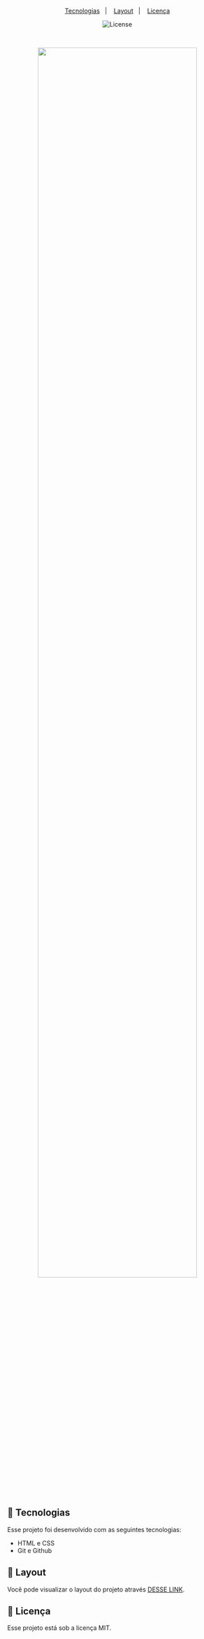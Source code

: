 <p align="center">
  <a href="#-tecnologias">Tecnologias</a>&nbsp;&nbsp;&nbsp;|&nbsp;&nbsp;&nbsp;
  <a href="#-layout">Layout</a>&nbsp;&nbsp;&nbsp;|&nbsp;&nbsp;&nbsp;
  <a href="#memo-licença">Licença</a>
</p>

<p align="center">
  <img alt="License" src="https://img.shields.io/static/v1?label=license&message=MIT&color=49AA26&labelColor=000000">
</p>

<br>

<p align="center">
  <img src="https://user-images.githubusercontent.com/108701750/231604503-ca7ee716-29eb-4269-8f32-0bf9dcdd8ba2.png" width="85%">
</p>

## 🚀 Tecnologias

Esse projeto foi desenvolvido com as seguintes tecnologias:

- HTML e CSS
- Git e Github

## 🔖 Layout

Você pode visualizar o layout do projeto através [DESSE LINK](https://chatboot.netlify.app/).

## :memo: Licença

Esse projeto está sob a licença MIT.
